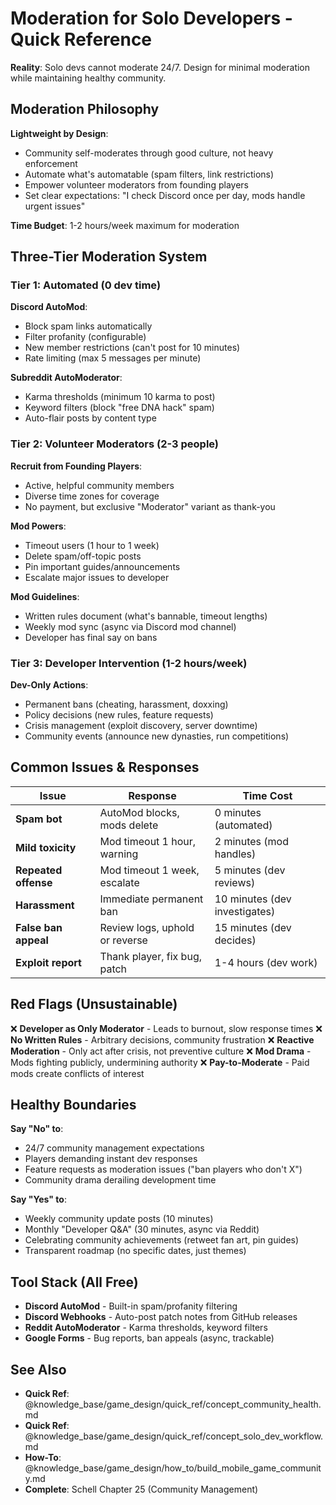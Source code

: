 # Moderation for Solo Developers - Quick Reference

**Reality**: Solo devs cannot moderate 24/7. Design for minimal moderation while maintaining healthy community.

## Moderation Philosophy

**Lightweight by Design**:
- Community self-moderates through good culture, not heavy enforcement
- Automate what's automatable (spam filters, link restrictions)
- Empower volunteer moderators from founding players
- Set clear expectations: "I check Discord once per day, mods handle urgent issues"

**Time Budget**: 1-2 hours/week maximum for moderation

## Three-Tier Moderation System

### Tier 1: Automated (0 dev time)

**Discord AutoMod**:
- Block spam links automatically
- Filter profanity (configurable)
- New member restrictions (can't post for 10 minutes)
- Rate limiting (max 5 messages per minute)

**Subreddit AutoModerator**:
- Karma thresholds (minimum 10 karma to post)
- Keyword filters (block "free DNA hack" spam)
- Auto-flair posts by content type

### Tier 2: Volunteer Moderators (2-3 people)

**Recruit from Founding Players**:
- Active, helpful community members
- Diverse time zones for coverage
- No payment, but exclusive "Moderator" variant as thank-you

**Mod Powers**:
- Timeout users (1 hour to 1 week)
- Delete spam/off-topic posts
- Pin important guides/announcements
- Escalate major issues to developer

**Mod Guidelines**:
- Written rules document (what's bannable, timeout lengths)
- Weekly mod sync (async via Discord mod channel)
- Developer has final say on bans

### Tier 3: Developer Intervention (1-2 hours/week)

**Dev-Only Actions**:
- Permanent bans (cheating, harassment, doxxing)
- Policy decisions (new rules, feature requests)
- Crisis management (exploit discovery, server downtime)
- Community events (announce new dynasties, run competitions)

## Common Issues & Responses

| Issue | Response | Time Cost |
|-------|----------|-----------|
| **Spam bot** | AutoMod blocks, mods delete | 0 minutes (automated) |
| **Mild toxicity** | Mod timeout 1 hour, warning | 2 minutes (mod handles) |
| **Repeated offense** | Mod timeout 1 week, escalate | 5 minutes (dev reviews) |
| **Harassment** | Immediate permanent ban | 10 minutes (dev investigates) |
| **False ban appeal** | Review logs, uphold or reverse | 15 minutes (dev decides) |
| **Exploit report** | Thank player, fix bug, patch | 1-4 hours (dev work) |

## Red Flags (Unsustainable)

❌ **Developer as Only Moderator** - Leads to burnout, slow response times
❌ **No Written Rules** - Arbitrary decisions, community frustration
❌ **Reactive Moderation** - Only act after crisis, not preventive culture
❌ **Mod Drama** - Mods fighting publicly, undermining authority
❌ **Pay-to-Moderate** - Paid mods create conflicts of interest

## Healthy Boundaries

**Say "No" to**:
- 24/7 community management expectations
- Players demanding instant dev responses
- Feature requests as moderation issues ("ban players who don't X")
- Community drama derailing development time

**Say "Yes" to**:
- Weekly community update posts (10 minutes)
- Monthly "Developer Q&A" (30 minutes, async via Reddit)
- Celebrating community achievements (retweet fan art, pin guides)
- Transparent roadmap (no specific dates, just themes)

## Tool Stack (All Free)

- **Discord AutoMod** - Built-in spam/profanity filtering
- **Discord Webhooks** - Auto-post patch notes from GitHub releases
- **Reddit AutoModerator** - Karma thresholds, keyword filters
- **Google Forms** - Bug reports, ban appeals (async, trackable)

## See Also

- **Quick Ref**: @knowledge_base/game_design/quick_ref/concept_community_health.md
- **Quick Ref**: @knowledge_base/game_design/quick_ref/concept_solo_dev_workflow.md
- **How-To**: @knowledge_base/game_design/how_to/build_mobile_game_community.md
- **Complete**: Schell Chapter 25 (Community Management)
